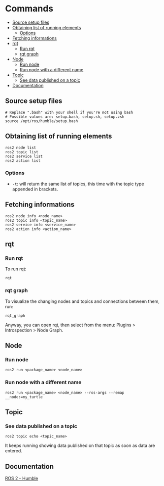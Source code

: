 # Commands <!-- omit from toc -->

- [Source setup files](#source-setup-files)
- [Obtaining list of running elements](#obtaining-list-of-running-elements)
  - [Options](#options)
- [Fetching informations](#fetching-informations)
- [rqt](#rqt)
  - [Run rqt](#run-rqt)
  - [rqt graph](#rqt-graph)
- [Node](#node)
  - [Run node](#run-node)
  - [Run node with a different name](#run-node-with-a-different-name)
- [Topic](#topic)
  - [See data published on a topic](#see-data-published-on-a-topic)
- [Documentation](#documentation)

## Source setup files

```shell
# Replace ".bash" with your shell if you're not using bash
# Possible values are: setup.bash, setup.sh, setup.zsh
source /opt/ros/humble/setup.bash
```

## Obtaining list of running elements

```shell
ros2 node list
ros2 topic list
ros2 service list
ros2 action list
```

### Options

- `-t`: will return the same list of topics, this time with the topic type appended in brackets.

## Fetching informations

```shell
ros2 node info <node_name>
ros2 topic info <topic_name>
ros2 service info <service_name>
ros2 action info <action_name>
```

## rqt

### Run rqt

To run rqt:

```shell
rqt
```

### rqt graph

To visualize the changing nodes and topics and connections between them, run:

```shell
rqt_graph
```

Anyway, you can open rqt, then select from the menu: Plugins > Introspection > Node Graph.

## Node

### Run node

```shell
ros2 run <package_name> <node_name>
```

### Run node with a different name

```shell
ros2 run <package_name> <node_name> --ros-args --remap __node:=my_turtle
```

## Topic

### See data published on a topic

```shell
ros2 topic echo <topic_name>
```

It keeps running showing data published on that topic as soon as data are entered.

## Documentation

[ROS 2 - Humble](https://docs.ros.org/en/humble/index.html)
